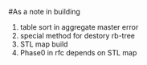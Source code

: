 <html>

#As a note in building 
<ol>
<li>table sort in aggregate master error </li>
<li>special method for destory rb-tree   </li>
<li>STL map build</li>
<li>Phase0 in rfc depends on STL map </li>
</ol>

</html>
